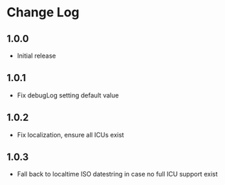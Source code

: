 # Change Log

## 1.0.0

- Initial release

## 1.0.1

- Fix debugLog setting default value

## 1.0.2

- Fix localization, ensure all ICUs exist

## 1.0.3

- Fall back to localtime ISO datestring in case no full ICU support exist
